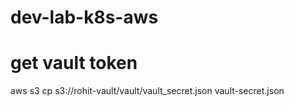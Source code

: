# dev-lab-k8s-aws

# get vault token 

aws s3 cp s3://rohit-vault/vault/vault_secret.json vault-secret.json 